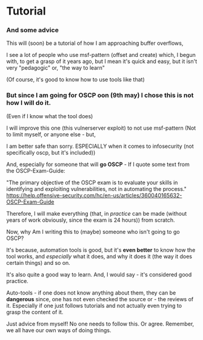 # Tutorial

### And some advice

This will (soon) be a tutorial of how I am approaching buffer overflows,

I see a lot of people who use msf-pattern (offset and create) which, I begun with, to get a grasp of it years ago,
but I mean it's quick and easy, but it isn't very "pedagogic" or, "the way to learn"

(Of course, it's good to know how to use tools like that)

### But since I am going for OSCP oon (9th may) I chose this is not how I will do it.
(Even if I know what the tool does)

I will improve this one (this vulnerserver exploit) to not use msf-pattern
(Not to limit myself, or anyone else - but,

I am better safe than sorry. ESPECIALLY when it comes to infosecurity (not specifically oscp, but it's included))

And, especially for someone that will **go OSCP** - If I quote some text from the OSCP-Exam-Guide:

"The primary objective of the OSCP exam is to evaluate your skills in identifying and exploiting vulnerabilities, not in automating the process."
https://help.offensive-security.com/hc/en-us/articles/360040165632-OSCP-Exam-Guide

Therefore, I will make everything (that, in *practice* can be made (without years of work obviously, since the exam is 24 hours)) from scratch.

Now, why Am I writing this to (maybe) someone who isn't going to go OSCP?

It's because, automation tools is good, but it's **even better** to know how the tool works,
and *especially* what it does, and why it does it (the way it does certain things) and so on.

It's also quite a good way to learn.
And, I would say - it's considered good practice.

Auto-tools - if one does not know anything about them, they can be **dangerous** since, one has not even checked the source or - the reviews of it.
Especially if one just follows tutorials and not actually even trying to grasp the content of it.

Just advice from myself! No one needs to follow this. Or agree. Remember, we all have our own ways of doing things.















